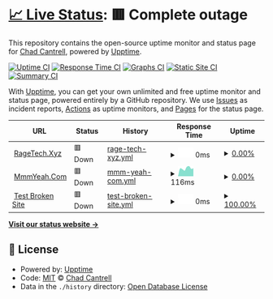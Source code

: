# [📈 Live Status](https://www.ragetech.xyz): <!--live status--> **🟥 Complete outage**

This repository contains the open-source uptime monitor and status page for [Chad Cantrell](MmmYeah.Com), powered by [Upptime](https://github.com/upptime/upptime).

[![Uptime CI](https://github.com/ragecc/upptime/workflows/Uptime%20CI/badge.svg)](https://github.com/ragecc/upptime/actions?query=workflow%3A%22Uptime+CI%22)
[![Response Time CI](https://github.com/ragecc/upptime/workflows/Response%20Time%20CI/badge.svg)](https://github.com/ragecc/upptime/actions?query=workflow%3A%22Response+Time+CI%22)
[![Graphs CI](https://github.com/ragecc/upptime/workflows/Graphs%20CI/badge.svg)](https://github.com/ragecc/upptime/actions?query=workflow%3A%22Graphs+CI%22)
[![Static Site CI](https://github.com/ragecc/upptime/workflows/Static%20Site%20CI/badge.svg)](https://github.com/ragecc/upptime/actions?query=workflow%3A%22Static+Site+CI%22)
[![Summary CI](https://github.com/ragecc/upptime/workflows/Summary%20CI/badge.svg)](https://github.com/ragecc/upptime/actions?query=workflow%3A%22Summary+CI%22)

With [Upptime](https://upptime.js.org), you can get your own unlimited and free uptime monitor and status page, powered entirely by a GitHub repository. We use [Issues](https://github.com/ragecc/upptime/issues) as incident reports, [Actions](https://github.com/ragecc/upptime/actions) as uptime monitors, and [Pages](https://www.ragetech.xyz) for the status page.

<!--start: status pages-->
<!-- This summary is generated by Upptime (https://github.com/upptime/upptime) -->
<!-- Do not edit this manually, your changes will be overwritten -->
<!-- prettier-ignore -->
| URL | Status | History | Response Time | Uptime |
| --- | ------ | ------- | ------------- | ------ |
| <img alt="" src="https://icons.duckduckgo.com/ip3/www.ragetech,xyz.ico" height="13"> [RageTech.Xyz](https://www.ragetech,xyz) | 🟥 Down | [rage-tech-xyz.yml](https://github.com/ragecc/upptime/commits/HEAD/history/rage-tech-xyz.yml) | <details><summary><img alt="Response time graph" src="./graphs/rage-tech-xyz/response-time-week.png" height="20"> 0ms</summary><br><a href="https://www.ragetech.xyz/history/rage-tech-xyz"><img alt="Response time 0" src="https://img.shields.io/endpoint?url=https%3A%2F%2Fraw.githubusercontent.com%2Fragecc%2Fupptime%2FHEAD%2Fapi%2Frage-tech-xyz%2Fresponse-time.json"></a><br><a href="https://www.ragetech.xyz/history/rage-tech-xyz"><img alt="24-hour response time 0" src="https://img.shields.io/endpoint?url=https%3A%2F%2Fraw.githubusercontent.com%2Fragecc%2Fupptime%2FHEAD%2Fapi%2Frage-tech-xyz%2Fresponse-time-day.json"></a><br><a href="https://www.ragetech.xyz/history/rage-tech-xyz"><img alt="7-day response time 0" src="https://img.shields.io/endpoint?url=https%3A%2F%2Fraw.githubusercontent.com%2Fragecc%2Fupptime%2FHEAD%2Fapi%2Frage-tech-xyz%2Fresponse-time-week.json"></a><br><a href="https://www.ragetech.xyz/history/rage-tech-xyz"><img alt="30-day response time 0" src="https://img.shields.io/endpoint?url=https%3A%2F%2Fraw.githubusercontent.com%2Fragecc%2Fupptime%2FHEAD%2Fapi%2Frage-tech-xyz%2Fresponse-time-month.json"></a><br><a href="https://www.ragetech.xyz/history/rage-tech-xyz"><img alt="1-year response time 0" src="https://img.shields.io/endpoint?url=https%3A%2F%2Fraw.githubusercontent.com%2Fragecc%2Fupptime%2FHEAD%2Fapi%2Frage-tech-xyz%2Fresponse-time-year.json"></a></details> | <details><summary><a href="https://www.ragetech.xyz/history/rage-tech-xyz">0.00%</a></summary><a href="https://www.ragetech.xyz/history/rage-tech-xyz"><img alt="All-time uptime 0.00%" src="https://img.shields.io/endpoint?url=https%3A%2F%2Fraw.githubusercontent.com%2Fragecc%2Fupptime%2FHEAD%2Fapi%2Frage-tech-xyz%2Fuptime.json"></a><br><a href="https://www.ragetech.xyz/history/rage-tech-xyz"><img alt="24-hour uptime 0.00%" src="https://img.shields.io/endpoint?url=https%3A%2F%2Fraw.githubusercontent.com%2Fragecc%2Fupptime%2FHEAD%2Fapi%2Frage-tech-xyz%2Fuptime-day.json"></a><br><a href="https://www.ragetech.xyz/history/rage-tech-xyz"><img alt="7-day uptime 0.00%" src="https://img.shields.io/endpoint?url=https%3A%2F%2Fraw.githubusercontent.com%2Fragecc%2Fupptime%2FHEAD%2Fapi%2Frage-tech-xyz%2Fuptime-week.json"></a><br><a href="https://www.ragetech.xyz/history/rage-tech-xyz"><img alt="30-day uptime 1.38%" src="https://img.shields.io/endpoint?url=https%3A%2F%2Fraw.githubusercontent.com%2Fragecc%2Fupptime%2FHEAD%2Fapi%2Frage-tech-xyz%2Fuptime-month.json"></a><br><a href="https://www.ragetech.xyz/history/rage-tech-xyz"><img alt="1-year uptime 0.00%" src="https://img.shields.io/endpoint?url=https%3A%2F%2Fraw.githubusercontent.com%2Fragecc%2Fupptime%2FHEAD%2Fapi%2Frage-tech-xyz%2Fuptime-year.json"></a></details>
| <img alt="" src="https://icons.duckduckgo.com/ip3/www.mmmyeah.com.ico" height="13"> [MmmYeah.Com](https://www.mmmyeah.com) | 🟥 Down | [mmm-yeah-com.yml](https://github.com/ragecc/upptime/commits/HEAD/history/mmm-yeah-com.yml) | <details><summary><img alt="Response time graph" src="./graphs/mmm-yeah-com/response-time-week.png" height="20"> 116ms</summary><br><a href="https://www.ragetech.xyz/history/mmm-yeah-com"><img alt="Response time 98" src="https://img.shields.io/endpoint?url=https%3A%2F%2Fraw.githubusercontent.com%2Fragecc%2Fupptime%2FHEAD%2Fapi%2Fmmm-yeah-com%2Fresponse-time.json"></a><br><a href="https://www.ragetech.xyz/history/mmm-yeah-com"><img alt="24-hour response time 167" src="https://img.shields.io/endpoint?url=https%3A%2F%2Fraw.githubusercontent.com%2Fragecc%2Fupptime%2FHEAD%2Fapi%2Fmmm-yeah-com%2Fresponse-time-day.json"></a><br><a href="https://www.ragetech.xyz/history/mmm-yeah-com"><img alt="7-day response time 116" src="https://img.shields.io/endpoint?url=https%3A%2F%2Fraw.githubusercontent.com%2Fragecc%2Fupptime%2FHEAD%2Fapi%2Fmmm-yeah-com%2Fresponse-time-week.json"></a><br><a href="https://www.ragetech.xyz/history/mmm-yeah-com"><img alt="30-day response time 113" src="https://img.shields.io/endpoint?url=https%3A%2F%2Fraw.githubusercontent.com%2Fragecc%2Fupptime%2FHEAD%2Fapi%2Fmmm-yeah-com%2Fresponse-time-month.json"></a><br><a href="https://www.ragetech.xyz/history/mmm-yeah-com"><img alt="1-year response time 101" src="https://img.shields.io/endpoint?url=https%3A%2F%2Fraw.githubusercontent.com%2Fragecc%2Fupptime%2FHEAD%2Fapi%2Fmmm-yeah-com%2Fresponse-time-year.json"></a></details> | <details><summary><a href="https://www.ragetech.xyz/history/mmm-yeah-com">0.00%</a></summary><a href="https://www.ragetech.xyz/history/mmm-yeah-com"><img alt="All-time uptime 0.00%" src="https://img.shields.io/endpoint?url=https%3A%2F%2Fraw.githubusercontent.com%2Fragecc%2Fupptime%2FHEAD%2Fapi%2Fmmm-yeah-com%2Fuptime.json"></a><br><a href="https://www.ragetech.xyz/history/mmm-yeah-com"><img alt="24-hour uptime 0.00%" src="https://img.shields.io/endpoint?url=https%3A%2F%2Fraw.githubusercontent.com%2Fragecc%2Fupptime%2FHEAD%2Fapi%2Fmmm-yeah-com%2Fuptime-day.json"></a><br><a href="https://www.ragetech.xyz/history/mmm-yeah-com"><img alt="7-day uptime 0.00%" src="https://img.shields.io/endpoint?url=https%3A%2F%2Fraw.githubusercontent.com%2Fragecc%2Fupptime%2FHEAD%2Fapi%2Fmmm-yeah-com%2Fuptime-week.json"></a><br><a href="https://www.ragetech.xyz/history/mmm-yeah-com"><img alt="30-day uptime 1.38%" src="https://img.shields.io/endpoint?url=https%3A%2F%2Fraw.githubusercontent.com%2Fragecc%2Fupptime%2FHEAD%2Fapi%2Fmmm-yeah-com%2Fuptime-month.json"></a><br><a href="https://www.ragetech.xyz/history/mmm-yeah-com"><img alt="1-year uptime 0.00%" src="https://img.shields.io/endpoint?url=https%3A%2F%2Fraw.githubusercontent.com%2Fragecc%2Fupptime%2FHEAD%2Fapi%2Fmmm-yeah-com%2Fuptime-year.json"></a></details>
| <img alt="" src="https://icons.duckduckgo.com/ip3/thissitedoesnotexist.koj.co.ico" height="13"> [Test Broken Site](https://thissitedoesnotexist.koj.co) | 🟥 Down | [test-broken-site.yml](https://github.com/ragecc/upptime/commits/HEAD/history/test-broken-site.yml) | <details><summary><img alt="Response time graph" src="./graphs/test-broken-site/response-time-week.png" height="20"> 0ms</summary><br><a href="https://www.ragetech.xyz/history/test-broken-site"><img alt="Response time 0" src="https://img.shields.io/endpoint?url=https%3A%2F%2Fraw.githubusercontent.com%2Fragecc%2Fupptime%2FHEAD%2Fapi%2Ftest-broken-site%2Fresponse-time.json"></a><br><a href="https://www.ragetech.xyz/history/test-broken-site"><img alt="24-hour response time 0" src="https://img.shields.io/endpoint?url=https%3A%2F%2Fraw.githubusercontent.com%2Fragecc%2Fupptime%2FHEAD%2Fapi%2Ftest-broken-site%2Fresponse-time-day.json"></a><br><a href="https://www.ragetech.xyz/history/test-broken-site"><img alt="7-day response time 0" src="https://img.shields.io/endpoint?url=https%3A%2F%2Fraw.githubusercontent.com%2Fragecc%2Fupptime%2FHEAD%2Fapi%2Ftest-broken-site%2Fresponse-time-week.json"></a><br><a href="https://www.ragetech.xyz/history/test-broken-site"><img alt="30-day response time 0" src="https://img.shields.io/endpoint?url=https%3A%2F%2Fraw.githubusercontent.com%2Fragecc%2Fupptime%2FHEAD%2Fapi%2Ftest-broken-site%2Fresponse-time-month.json"></a><br><a href="https://www.ragetech.xyz/history/test-broken-site"><img alt="1-year response time 0" src="https://img.shields.io/endpoint?url=https%3A%2F%2Fraw.githubusercontent.com%2Fragecc%2Fupptime%2FHEAD%2Fapi%2Ftest-broken-site%2Fresponse-time-year.json"></a></details> | <details><summary><a href="https://www.ragetech.xyz/history/test-broken-site">100.00%</a></summary><a href="https://www.ragetech.xyz/history/test-broken-site"><img alt="All-time uptime 100.00%" src="https://img.shields.io/endpoint?url=https%3A%2F%2Fraw.githubusercontent.com%2Fragecc%2Fupptime%2FHEAD%2Fapi%2Ftest-broken-site%2Fuptime.json"></a><br><a href="https://www.ragetech.xyz/history/test-broken-site"><img alt="24-hour uptime 100.00%" src="https://img.shields.io/endpoint?url=https%3A%2F%2Fraw.githubusercontent.com%2Fragecc%2Fupptime%2FHEAD%2Fapi%2Ftest-broken-site%2Fuptime-day.json"></a><br><a href="https://www.ragetech.xyz/history/test-broken-site"><img alt="7-day uptime 100.00%" src="https://img.shields.io/endpoint?url=https%3A%2F%2Fraw.githubusercontent.com%2Fragecc%2Fupptime%2FHEAD%2Fapi%2Ftest-broken-site%2Fuptime-week.json"></a><br><a href="https://www.ragetech.xyz/history/test-broken-site"><img alt="30-day uptime 100.00%" src="https://img.shields.io/endpoint?url=https%3A%2F%2Fraw.githubusercontent.com%2Fragecc%2Fupptime%2FHEAD%2Fapi%2Ftest-broken-site%2Fuptime-month.json"></a><br><a href="https://www.ragetech.xyz/history/test-broken-site"><img alt="1-year uptime 100.00%" src="https://img.shields.io/endpoint?url=https%3A%2F%2Fraw.githubusercontent.com%2Fragecc%2Fupptime%2FHEAD%2Fapi%2Ftest-broken-site%2Fuptime-year.json"></a></details>

<!--end: status pages-->

[**Visit our status website →**](https://www.ragetech.xyz)

## 📄 License

- Powered by: [Upptime](https://github.com/upptime/upptime)
- Code: [MIT](./LICENSE) © [Chad Cantrell](MmmYeah.Com)
- Data in the `./history` directory: [Open Database License](https://opendatacommons.org/licenses/odbl/1-0/)
